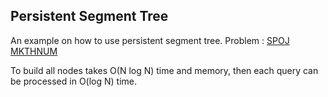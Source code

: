 ## Persistent Segment Tree

An example on how to use persistent segment tree. Problem : [SPOJ MKTHNUM](https://www.spoj.com/problems/MKTHNUM/)

To build all nodes takes O(N log N) time and memory, then each query can be processed in O(log N) time.